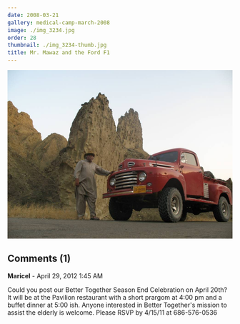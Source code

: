 ```yaml
---
date: 2008-03-21
gallery: medical-camp-march-2008
image: ./img_3234.jpg
order: 28
thumbnail: ./img_3234-thumb.jpg
title: Mr. Mawaz and the Ford F1
---
```


![Mr. Mawaz and the Ford F1](./img_3234.jpg)

<div id="comments">

## Comments (1)

<div id="comment">

**Maricel** - April 29, 2012  1:45 AM

Could you post our Better Together Season End Celebration on April 20th? It will be at the Pavilion restaurant with a short prargom at 4:00 pm and a buffet dinner at 5:00 ish. Anyone interested in Better Together's mission to assist the elderly is welcome. Please RSVP by 4/15/11 at 686-576-0536

</div>

</div>
